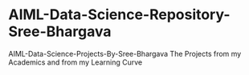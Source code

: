 # AIML-Data-Science-Repository-Sree-Bhargava
 AIML-Data-Science-Projects-By-Sree-Bhargava
 The Projects from my Academics and from my Learning Curve  
